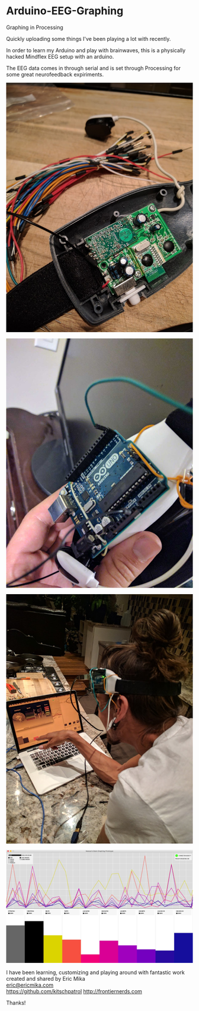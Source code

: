 # Arduino-EEG-Graphing
Graphing in Processing

Quickly uploading some things I've been playing a lot with recently.

In order to learn my Arduino and play with brainwaves, this is a physically hacked Mindflex EEG setup with an arduino.

The EEG data comes in through serial and 
is set through Processing for some great neurofeedback expiriments.

![Opened Mindflex for soldering](IMG_20170617_003357.jpg)

![Arduino applied](IMG_20170628_191827.jpg)

![Testing](IMG_20170617_014312.jpg)

![Screenshot of Processing Brain Grapher](https://github.com/kbrugh/Arduino-EEG-Graphing/blob/master/Screen-Shot-2018-01-31-at-10.12.17-PM.jpg)

I have been learning, customizing and playing around with fantastic work created and shared by Eric Mika  
eric@ericmika.com  
https://github.com/kitschpatrol
http://frontiernerds.com

Thanks!
